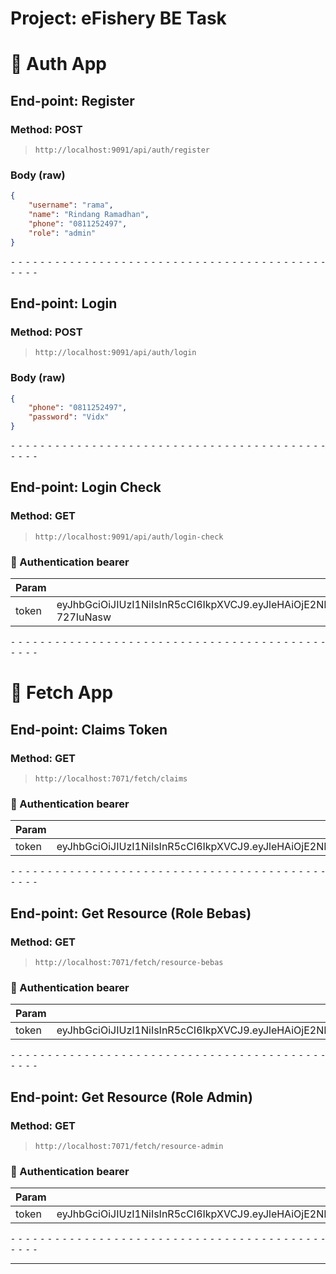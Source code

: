 # Project: eFishery BE Task
# 📁 Auth App 


## End-point: Register
### Method: POST
>```
>http://localhost:9091/api/auth/register
>```
### Body (**raw**)

```json
{
    "username": "rama",
    "name": "Rindang Ramadhan",
    "phone": "0811252497",
    "role": "admin"
}
```


⁃ ⁃ ⁃ ⁃ ⁃ ⁃ ⁃ ⁃ ⁃ ⁃ ⁃ ⁃ ⁃ ⁃ ⁃ ⁃ ⁃ ⁃ ⁃ ⁃ ⁃ ⁃ ⁃ ⁃ ⁃ ⁃ ⁃ ⁃ ⁃ ⁃ ⁃ ⁃ ⁃ ⁃ ⁃ ⁃ ⁃ ⁃ ⁃ ⁃ ⁃ ⁃ ⁃ ⁃ ⁃ ⁃ ⁃

## End-point: Login
### Method: POST
>```
>http://localhost:9091/api/auth/login
>```
### Body (**raw**)

```json
{
    "phone": "0811252497",
    "password": "Vidx"
}
```


⁃ ⁃ ⁃ ⁃ ⁃ ⁃ ⁃ ⁃ ⁃ ⁃ ⁃ ⁃ ⁃ ⁃ ⁃ ⁃ ⁃ ⁃ ⁃ ⁃ ⁃ ⁃ ⁃ ⁃ ⁃ ⁃ ⁃ ⁃ ⁃ ⁃ ⁃ ⁃ ⁃ ⁃ ⁃ ⁃ ⁃ ⁃ ⁃ ⁃ ⁃ ⁃ ⁃ ⁃ ⁃ ⁃ ⁃

## End-point: Login Check
### Method: GET
>```
>http://localhost:9091/api/auth/login-check
>```
### 🔑 Authentication bearer

|Param|value|Type|
|---|---|---|
|token|eyJhbGciOiJIUzI1NiIsInR5cCI6IkpXVCJ9.eyJleHAiOjE2NDUxMTQ3NjIsIm5iZiI6MTY0NTExMTE2Miwic3ViIjp7Im5hbWUiOiJSaW5kYW5nIFJhbWFkaGFuIiwicGhvbmUiOiIwODExMjUyNDk3Iiwicm9sZSI6ImFkbWluIiwiY3JlYXRlZF9hdCI6IjIwMjItMDItMTdUMjI6MTY6MzgrMDcwMCJ9fQ.cYaX0onkdzYQ6rSoiS1IzqnkwT72UkWoY-727IuNasw|string|



⁃ ⁃ ⁃ ⁃ ⁃ ⁃ ⁃ ⁃ ⁃ ⁃ ⁃ ⁃ ⁃ ⁃ ⁃ ⁃ ⁃ ⁃ ⁃ ⁃ ⁃ ⁃ ⁃ ⁃ ⁃ ⁃ ⁃ ⁃ ⁃ ⁃ ⁃ ⁃ ⁃ ⁃ ⁃ ⁃ ⁃ ⁃ ⁃ ⁃ ⁃ ⁃ ⁃ ⁃ ⁃ ⁃ ⁃
# 📁 Fetch App 


## End-point: Claims Token
### Method: GET
>```
>http://localhost:7071/fetch/claims
>```
### 🔑 Authentication bearer

|Param|value|Type|
|---|---|---|
|token|eyJhbGciOiJIUzI1NiIsInR5cCI6IkpXVCJ9.eyJleHAiOjE2NDUxMjU0MTMsIm5iZiI6MTY0NTEyMTgxMywic3ViIjp7Im5hbWUiOiJSYW1hZGhhbiBSaW5kYW5nIiwicGhvbmUiOiIwODExMjUyNDk1Iiwicm9sZSI6ImJpYXNhIiwiY3JlYXRlZF9hdCI6IjIwMjItMDItMThUMDA6MDI6MTcrMDcwMCJ9fQ.Hc_kK7W6lN65ufBKk8v7rP3BAsqAm8NuIqbKuNzpRmA|string|



⁃ ⁃ ⁃ ⁃ ⁃ ⁃ ⁃ ⁃ ⁃ ⁃ ⁃ ⁃ ⁃ ⁃ ⁃ ⁃ ⁃ ⁃ ⁃ ⁃ ⁃ ⁃ ⁃ ⁃ ⁃ ⁃ ⁃ ⁃ ⁃ ⁃ ⁃ ⁃ ⁃ ⁃ ⁃ ⁃ ⁃ ⁃ ⁃ ⁃ ⁃ ⁃ ⁃ ⁃ ⁃ ⁃ ⁃

## End-point: Get Resource (Role Bebas)
### Method: GET
>```
>http://localhost:7071/fetch/resource-bebas
>```
### 🔑 Authentication bearer

|Param|value|Type|
|---|---|---|
|token|eyJhbGciOiJIUzI1NiIsInR5cCI6IkpXVCJ9.eyJleHAiOjE2NDUxMjU0MTMsIm5iZiI6MTY0NTEyMTgxMywic3ViIjp7Im5hbWUiOiJSYW1hZGhhbiBSaW5kYW5nIiwicGhvbmUiOiIwODExMjUyNDk1Iiwicm9sZSI6ImJpYXNhIiwiY3JlYXRlZF9hdCI6IjIwMjItMDItMThUMDA6MDI6MTcrMDcwMCJ9fQ.Hc_kK7W6lN65ufBKk8v7rP3BAsqAm8NuIqbKuNzpRmA|string|



⁃ ⁃ ⁃ ⁃ ⁃ ⁃ ⁃ ⁃ ⁃ ⁃ ⁃ ⁃ ⁃ ⁃ ⁃ ⁃ ⁃ ⁃ ⁃ ⁃ ⁃ ⁃ ⁃ ⁃ ⁃ ⁃ ⁃ ⁃ ⁃ ⁃ ⁃ ⁃ ⁃ ⁃ ⁃ ⁃ ⁃ ⁃ ⁃ ⁃ ⁃ ⁃ ⁃ ⁃ ⁃ ⁃ ⁃

## End-point: Get Resource (Role Admin)
### Method: GET
>```
>http://localhost:7071/fetch/resource-admin
>```
### 🔑 Authentication bearer

|Param|value|Type|
|---|---|---|
|token|eyJhbGciOiJIUzI1NiIsInR5cCI6IkpXVCJ9.eyJleHAiOjE2NDUxMjU0MTMsIm5iZiI6MTY0NTEyMTgxMywic3ViIjp7Im5hbWUiOiJSYW1hZGhhbiBSaW5kYW5nIiwicGhvbmUiOiIwODExMjUyNDk1Iiwicm9sZSI6ImJpYXNhIiwiY3JlYXRlZF9hdCI6IjIwMjItMDItMThUMDA6MDI6MTcrMDcwMCJ9fQ.Hc_kK7W6lN65ufBKk8v7rP3BAsqAm8NuIqbKuNzpRmA|string|



⁃ ⁃ ⁃ ⁃ ⁃ ⁃ ⁃ ⁃ ⁃ ⁃ ⁃ ⁃ ⁃ ⁃ ⁃ ⁃ ⁃ ⁃ ⁃ ⁃ ⁃ ⁃ ⁃ ⁃ ⁃ ⁃ ⁃ ⁃ ⁃ ⁃ ⁃ ⁃ ⁃ ⁃ ⁃ ⁃ ⁃ ⁃ ⁃ ⁃ ⁃ ⁃ ⁃ ⁃ ⁃ ⁃ ⁃
_________________________________________________